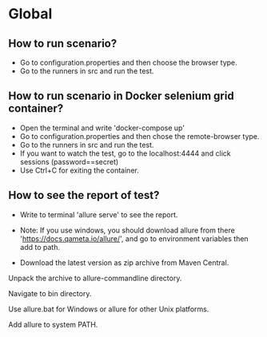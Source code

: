 # Global
## How to run scenario?
- Go to configuration.properties and then choose the browser type.
- Go to the runners in src and run the test.
## How to run scenario in Docker selenium grid container?
- Open the terminal and write 'docker-compose up'
- Go to configuration.properties and then chose the remote-browser type.
- Go to the runners in src and run the test.
- If you want to watch the test, go to the localhost:4444 and click sessions (password==secret)
- Use Ctrl+C for exiting the container.
## How to see the report of test?
- Write to terminal 'allure serve' to see the report.
- Note: If you use windows, you should download allure from there 'https://docs.qameta.io/allure/', and go to environment variables then add to path.

- Download the latest version as zip archive from Maven Central.

Unpack the archive to allure-commandline directory.

Navigate to bin directory.

Use allure.bat for Windows or allure for other Unix platforms.

Add allure to system PATH.
